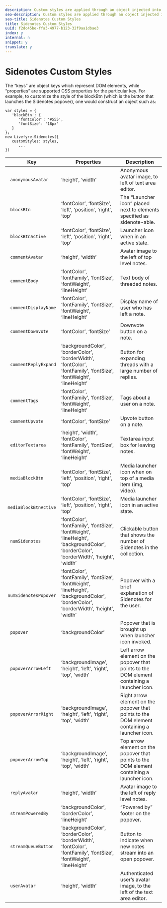 ```yaml
---
description: Custom styles are applied through an object injected into the Sidenotes constructor.
seo-description: Custom styles are applied through an object injected into the Sidenotes constructor.
seo-title: Sidenotes Custom Styles
title: Sidenotes Custom Styles
uuid: f2dc45be-ffa3-4977-b123-32f9aa1dbae3
index: y
internal: n
snippet: y
translate: y
---
```


# Sidenotes Custom Styles


<a id="section_thp_wtv_sy"></a>

The “keys” are object keys which represent DOM elements, while “properties” are supported CSS properties for the particular key. For example, to customize the style of the blockBtn (which is the button that launches the Sidenotes popover), one would construct an object such as:

```
var styles = { 
   'blockBtn': { 
      'fontColor': '#555', 
      'fontSize': '18px' 
   } 
}; 
new Livefyre.Sidenotes({ 
   customStyles: styles, 
      ...  
})
```

|  **Key** | **Properties** | Description  |
|---|---|---|
|  ` anonymousAvatar`  | ‘height’, ‘width’  | Anonymous avatar image, to left of text area editor.  |
|  ` blockBtn`  | ‘fontColor’, ‘fontSize’, ‘left’, ‘position’, ‘right’, ‘top’  | The “Launcher icon” placed next to elements specified as sidenote-able.  |
|  ` blockBtnActive`  | ‘fontColor’, ‘fontSize’, ‘left’, ‘position’, ‘right’, ‘top’  | Launcher icon when in an active state.  |
|  ` commentAvatar`  | ‘height’, ‘width’  | Avatar image to the left of top level notes.  |
|  ` commentBody`  | ‘fontColor’, ‘fontFamily’, ‘fontSize’, ‘fontWeight’, ‘lineHeight’  | Text body of threaded notes.  |
|  ` commentDisplayName`  | ‘fontColor’, ‘fontFamily’, ‘fontSize’, ‘fontWeight’, ‘lineHeight’  | Display name of user who has left a note.  |
|  ` commentDownvote`  | ‘fontColor’, ‘fontSize’  | Downvote button on a note.  |
|  ` commentReplyExpand`  | ‘backgroundColor’, ‘borderColor’, ‘borderWidth’, ‘fontColor’, ‘fontFamily’, ‘fontSize’, ‘fontWeight’, ‘lineHeight’  | Button for expanding threads with a large number of replies.  |
|  ` commentTags`  | ‘fontColor’, ‘fontFamily’, ‘fontSize’, ‘fontWeight’, ‘lineHeight’  | Tags about a user on a note.  |
|  ` commentUpvote`  | ‘fontColor’, ‘fontSize’  | Upvote button on a note.  |
|  ` editorTextarea`  | ‘height’, ‘width’, ‘fontColor’, ‘fontFamily’, ‘fontSize’, ‘fontWeight’, ‘lineHeight’  | Textarea input box for leaving notes.  |
|  ` mediaBlockBtn`  | ‘fontColor’, ‘fontSize’, ‘left’, ‘position’, ‘right’, ‘top’  | Media launcher icon when on top of a media item (img, video).  |
|  ` mediaBlockBtnActive`  | ‘fontColor’, ‘fontSize’, ‘left’, ‘position’, ‘right’, ‘top’  | Media launcher icon in an active state.  |
|  ` numSidenotes`  | ‘fontColor’, ‘fontFamily’, ‘fontSize’, ‘fontWeight’, ‘lineHeight’, ‘backgroundColor’, ‘borderColor’, ‘borderWidth’, ‘height’, ‘width’  | Clickable button that shows the number of Sidenotes in the collection.  |
|  ` numSidenotesPopover`  | ‘fontColor’, ‘fontFamily’, ‘fontSize’, ‘fontWeight’, ‘lineHeight’, ‘backgroundColor’, ‘borderColor’, ‘borderWidth’, ‘height’, ‘width’  | Popover with a brief explanation of Sidenotes for the user.  |
|  ` popover`  | ‘backgroundColor’  | Popover that is brought up when launcher icon invoked.  |
|  ` popoverArrowLeft`  | ‘backgroundImage’, ‘height’, ‘left’, ‘right’, ‘top’, ‘width’  | Left arrow element on the popover that points to the DOM element containing a launcher icon.  |
|  ` popoverArrorRight`  | ‘backgroundImage’, ‘height’, ‘left’, ‘right’, ‘top’, ‘width’  | Right arrow element on the popover that points to the DOM element containing a launcher icon.  |
|  ` popoverArrowTop`  | ‘backgroundImage’, ‘height’, ‘left’, ‘right’, ‘top’, ‘width’  | Top arrow element on the popover that points to the DOM element containing a launcher icon.  |
|  ` replyAvatar`  | ‘height’, ‘width’  | Avatar image to the left of reply level notes.  |
|  ` streamPoweredBy`  | ‘backgroundColor’, ‘borderColor’, ‘lineHeight’  | “Powered by” footer on the popover.  |
|  ` streamQueueButton`  | ‘backgroundColor’, ‘borderColor’, ‘borderWidth’, ‘fontColor’, ‘fontFamily’, ‘fontSize’, ‘fontWeight’, ‘lineHeight’  | Button to indicate when new notes stream into an open popover.  |
|  ` userAvatar`  | ‘height’, ‘width’  | Authenticated user’s avatar image, to the left of the text area editor.  |

